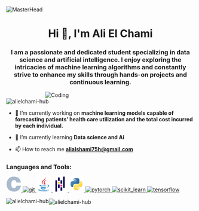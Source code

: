 <img align="center" alt="MasterHead" src="https://user-images.githubusercontent.com/36594527/117921831-c3d32c80-b334-11eb-8bab-a423ac34272a.png" />

<h1 align="center">Hi 👋, I'm Ali El Chami</h1>
<h3 align="center">I am a passionate and dedicated student specializing in data science and artificial intelligence. I enjoy exploring the intricacies of machine learning algorithms and constantly strive to enhance my skills through hands-on projects and continuous learning.</h3>
<img align="right" alt="Coding" width="400" src="https://cdn.dribbble.com/users/31818/screenshots/2091618/dribbb.gif">


<p align="left"> <img src="https://komarev.com/ghpvc/?username=alielchami-hub&label=Profile%20views&color=0e75b6&style=flat" alt="alielchami-hub" /> </p>

- 🔭 I’m currently working on **machine learning models capable of forecasting patients’ health care utilization and the total cost incurred by each individual.**

- 🌱 I’m currently learning **Data science and Ai**

- 📫 How to reach me **alialshami75h@gmail.com**


<p align="left">
</p>

<h3 align="left">Languages and Tools:</h3>
<p align="left"> <a href="https://www.cprogramming.com/" target="_blank" rel="noreferrer"> <img src="https://raw.githubusercontent.com/devicons/devicon/master/icons/c/c-original.svg" alt="c" width="40" height="40"/> </a> <a href="https://git-scm.com/" target="_blank" rel="noreferrer"> <img src="https://www.vectorlogo.zone/logos/git-scm/git-scm-icon.svg" alt="git" width="40" height="40"/> </a> <a href="https://www.java.com" target="_blank" rel="noreferrer"> <img src="https://raw.githubusercontent.com/devicons/devicon/master/icons/java/java-original.svg" alt="java" width="40" height="40"/> </a> <a href="https://pandas.pydata.org/" target="_blank" rel="noreferrer"> <img src="https://raw.githubusercontent.com/devicons/devicon/2ae2a900d2f041da66e950e4d48052658d850630/icons/pandas/pandas-original.svg" alt="pandas" width="40" height="40"/> </a> <a href="https://www.python.org" target="_blank" rel="noreferrer"> <img src="https://raw.githubusercontent.com/devicons/devicon/master/icons/python/python-original.svg" alt="python" width="40" height="40"/> </a> <a href="https://pytorch.org/" target="_blank" rel="noreferrer"> <img src="https://www.vectorlogo.zone/logos/pytorch/pytorch-icon.svg" alt="pytorch" width="40" height="40"/> </a> <a href="https://scikit-learn.org/" target="_blank" rel="noreferrer"> <img src="https://upload.wikimedia.org/wikipedia/commons/0/05/Scikit_learn_logo_small.svg" alt="scikit_learn" width="40" height="40"/> </a> <a href="https://www.tensorflow.org" target="_blank" rel="noreferrer"> <img src="https://www.vectorlogo.zone/logos/tensorflow/tensorflow-icon.svg" alt="tensorflow" width="40" height="40"/> </a> </p>

<p><img align="left" src="https://github-readme-stats.vercel.app/api/top-langs?username=alielchami-hub&show_icons=true&locale=en&layout=compact" alt="alielchami-hub" /></p>



<p><img align="center" src="https://github-readme-streak-stats.herokuapp.com/?user=alielchami-hub&" alt="alielchami-hub" /></p>
